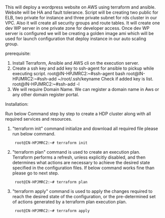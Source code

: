 This will deploy a wordpress website on AWS using terraform and ansible. Website will be HA and fault tolerance. 
Script will be creating two public for ELB, two private for instance and three private subnet for rds cluster in our VPC. Also it will create all security groups and route tables.
It will create one dev WP server in one private zone for developer access. Once dev WP server is configured we will be creating a golden image ami which will be used for launch configuration that deploy instance in our auto scaling group. 


prerequisite:

1. Install Terraform, Ansible and AWS cli on the execution server.
2. Create a ssh key and add key to ssh-agent for ansible to pickup while executing script.
        root@IN-HPJMRC2:~#ssh-agent bash
        root@IN-HPJMRC2:~#ssh-add ~/root/.ssh/keyname
    Check if added key is list.
        root@IN-HPJMRC2:~#ssh-add -l
3. We will require Domain Name. We can register a domain name in Aws or any other domain register portal.
 
Installation:
       
Run below Command step by step to create a HDP cluster along with all required services and resources.
1. "terraform init" command initialize and download all required file please run below command.

        root@IN-HPJMRC2:~# terraform init
2. "terraform plan" command is used to create an execution plan. Terraform performs a refresh, unless explicitly disabled, and then determines what actions are necessary to achieve the desired state specified in the configuration files.
If below command works fine than please go to next step.

        root@IN-HPJMRC2:~# terraform plan
3. "terraform apply" command is used to apply the changes required to reach the desired state of the configuration, or the pre-determined set of actions generated by a terraform plan execution plan.

        root@IN-HPJMRC2:~# terraform apply